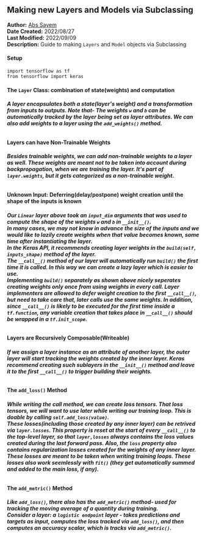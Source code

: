 ## **Making new Layers and Models via Subclassing**
**Author:** [Abs Sayem](https://github.com/abs-sayem)<br>
**Date Created:** 2022/08/27<br>
**Last Modified:** 2022/09/09<br>
**Description:** Guide to making `Layers` and `Model` objects via Subclassing

#### **Setup**
```
import tensorflow as tf
from tensorflow import keras
```

#### **The `Layer` Class: combination of state(weights) and computation**
###### **A layer encapsulates both a state(layer's weight) and a transformation from inputs to outputs. Note that- The weights `w` and `b` can be automatically tracked by the layer being set as layer attributes. We can also add weights to a layer using the `add_weights()` method.**
#### **Layers can have Non-Trainable Weights**
###### **Besides trainable weights, we can add non-trainable weights to a layer as well. These weights are meant not to be taken into account during backpropagation, when we are training the layer. It's part of `layer.weights`, but it gets categorized as a non-trainable weight.**
#### **Unknown Input: Deferring(delay/postpone) weight creation until the shape of the inputs is known**
###### **Our `Linear` layer above took an `input_dim` arguments that was used to compute the shape of the weights `w` and `b` in `__init__()`.<br>In many cases, we may not know in advance the size of the inputs and we would like to lazily create weights when that value becomes known, some time after instantiating the layer.<br>In the Keras API, it recommends creating layer weights in the `build(self, inputs_shape)` method of the layer.<br>The `__call__()` method of our layer will automatically run `build()` the first time it is called. In this way we can create a lazy layer which is easier to use.<br>Implementing `build()` separately as shown above nicely seperates creating weights only once from using weights in every call. Layer implementers are allowed to defer weight creation to the first `__call__()`, but need to take care that, later calls use the same weights. In addition, since `__call__()` is likely to be executed for the first time inside a `tf.function`, any variable creation that takes place in `__call__()` should be wrapped in a `tf.init_scope`.**
#### **Layers are Recursively Composable(Writeable)**
###### **If we assign a layer instance as an attribute of another layer, the outer layer will start tracking the weights created by the inner layer. Keras recommend creating such sublayers in the `__init__()` method and leave it to the first `__call__()` to trigger building their weights.**
#### **The `add_loss()` Method**
###### **While writing the call method, we can create loss tensors. That loss tensors, we will want to use later while writing our training loop. This is doable by calling `self.add_loss(value)`.<br>These losses(including those created by any inner layer) can be retrived via `layer.losses`. This property is reset at the start of every `__call__()` to the top-level layer, so that `layer,losses` always contains the loss values created during the last forward pass. Also, the `loss` property also contains regularization losses created for the weights of any inner layer.<br>These losses are meant to be taken when writing training loops. These losses also work seemlessly with `fit()` (they get automatically summed and added to the main loss, if any).**
#### **The `add_metric()` Method**
###### **Like `add_loss()`, there also has the `add_metric()` method- used for tracking the moving average of a quantity during training.<br>Consider a layer: a `logistic endpoint` layer - takes predictions and targets as input, computes the loss tracked via `add_loss()`, and then computes an accuracy scalar, which is tracks via `add_metric()`.**
